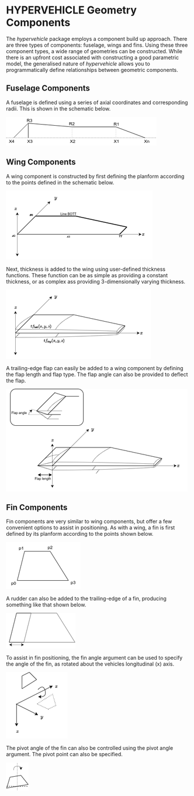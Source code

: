 # HYPERVEHICLE Geometry Components

The *hypervehicle* package employs a component build up approach. There are three types
of components: fuselage, wings and fins. Using these three component types, a wide range
of geometries can be constructed. While there is an upfront cost associated with constructing 
a good parametric model, the generalised nature of *hypervehicle* allows you to programmatically 
define relationships between geometric components.


## Fuselage Components
A fuselage is defined using a series of axial coordinates and corresponding radii. This is shown in 
the schematic below. 

![Fuselage geometry definition](images/fuselage.png "Fuselage definition")


## Wing Components
A wing component is constructed by first defining the planform according to the points defined in
the schematic below.

![Wing planform](images/wing_planform.png "Wing planform")

Next, thickness is added to the wing using user-defined thickness functions. These function can 
be as simple as providing a constant thickness, or as complex ass providing 3-dimensionally varying
thickness.

![Wing thickness functions](images/wing_thickness.png "Wing thickness functions")


A trailing-edge flap can easily be added to a wing component by defining the flap length and 
flap type. The flap angle can also be provided to deflect the flap.

![Wing flap](images/flap.png "Wing flap")



## Fin Components

Fin components are very similar to wing components, but offer a few convenient options to assist 
in positioning. As with a wing, a fin is first defined by its planform according to the points 
shown below.

![Fin planform definition](images/fin_planform.png "Fin planform definition")

A rudder can also be added to the trailing-edge of a fin, producing something like that shown below.

![Rudder length](images/rudder_length.png "Rudder length")


To assist in fin positioning, the fin angle argument can be used to specify the angle of the fin, 
as rotated about the vehicles longitudinal (x) axis.

![Fin angle](images/fin_angle.png "Fin angle definition")


The pivot angle of the fin can also be controlled using the pivot angle argument. The pivot point
can also be specified.

![Fin pivot angle](images/fin_pivot.png "Fin pivot angle")


